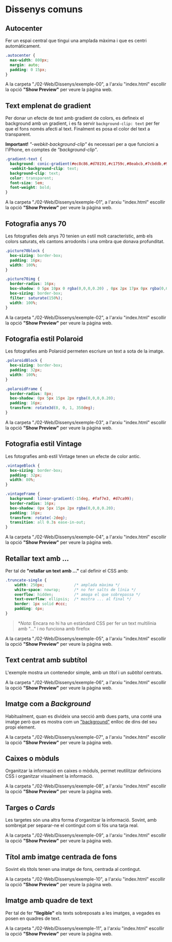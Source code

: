 # Dissenys comuns

## Autocenter

Fer un espai central que tingui una amplada màxima i que es centri automàticament.

```css
.autocenter {
  max-width: 800px;
  margin: auto;
  padding: 0 15px;
}
```

A la carpeta "./02-Web/Dissenys/exemple-00", a l'arxiu "index.html" escollir la opció **"Show Preview"** per veure la pàgina web.

## Text emplenat de gradient

Per donar un efecte de text amb gradient de colors, es defineix el background amb un gradient, i es fa servir `background-clip: text` per fer que el fons només afecti al text. Finalment es posa el color del text a transparent.

**Important!** *"-webkit-background-clip"* és necessari per a que funcioni a l'iPhone, en comptes de *"background-clip"*.

```css
.gradient-text {
  background: conic-gradient(#ec8c86,#d78191,#c1759c,#8eabcb,#7cbddb,#91c6a8,#b4d48d,#dfc17e,#ec8c86);
  -webkit-background-clip: text;
  background-clip: text;
  color: transparent;
  font-size: 5em;
  font-weight: bold;
}
```

A la carpeta "./02-Web/Dissenys/exemple-01", a l'arxiu "index.html" escollir la opció **"Show Preview"** per veure la pàgina web.

## Fotografia anys 70

Les fotografies dels anys 70 tenien un estil molt característic, amb els colors saturats, els cantons arrodonits i una ombra que donava profunditat.

```css
.picture70block { 
  box-sizing: border-box;
  padding: 16px;
  width: 100%;
}

.picture70img { 
  border-radius: 16px;
  box-shadow: 0 5px 10px 0 rgba(0,0,0,0.20) , 0px 2px 17px 0px rgba(0,0,0,0.20);
  box-sizing: border-box;
  filter: saturate(150%);
  width: 100%;
}
```

A la carpeta "./02-Web/Dissenys/exemple-02", a l'arxiu "index.html" escollir la opció **"Show Preview"** per veure la pàgina web.

## Fotografia estil Polaroid

Les fotografies amb Polaroid permeten escriure un text a sota de la imatge.

```css
.polaroidBlock { 
  box-sizing: border-box;
  padding: 32px;
  width: 100%;
}

.polaroidFrame { 
  border-radius: 8px;
  box-shadow: 0px 5px 15px 2px rgba(0,0,0,0.20);
  padding: 16px;
  transform: rotate3d(0, 0, 1, 358deg);
}
```

A la carpeta "./02-Web/Dissenys/exemple-03", a l'arxiu "index.html" escollir la opció **"Show Preview"** per veure la pàgina web.

## Fotografia estil Vintage

Les fotografies amb estil Vintage tenen un efecte de color antic.

```css
.vintageBlock {
  box-sizing: border-box;
  padding: 32px;
  width: 80%;
}

.vintageFrame {
  background: linear-gradient(-15deg, #faf7e3, #d7ca99);
  border-radius: 16px;
  box-shadow: 0px 5px 15px 2px rgba(0,0,0,0.20);
  padding: 16px;
  transform: rotate(-2deg);
  transition: all 0.3s ease-in-out;
}
```

A la carpeta "./02-Web/Dissenys/exemple-04", a l'arxiu "index.html" escollir la opció **"Show Preview"** per veure la pàgina web.

## Retallar text amb ...

Per tal de **"retallar un text amb ..."** cal definir el CSS amb:

```css
.truncate-single {
    width: 250px;             /* amplada màxima */
    white-space: nowrap;      /* no fer salts de línia */
    overflow: hidden;         /* amaga el que sobrepassa */
    text-overflow: ellipsis;  /* mostra ... al final */
    border: 1px solid #ccc;
    padding: 4px;
}
```

> **Nota*: Encara no hi ha un estàndard CSS per fer un text multilinia amb "..." i no funciona amb firefox

A la carpeta "./02-Web/Dissenys/exemple-05", a l'arxiu "index.html" escollir la opció **"Show Preview"** per veure la pàgina web.

## Text centrat amb subtítol

L'exemple mostra un contenedor simple, amb un *títol* i un *subtítol* centrats.

A la carpeta "./02-Web/Dissenys/exemple-06", a l'arxiu "index.html" escollir la opció **"Show Preview"** per veure la pàgina web.

## Imatge com a *Background*

Habitualment, quan es divideix una secció amb dues parts, una conté una imatge però que es mostra com un ["background"](https://developer.mozilla.org/en-US/docs/Web/CSS/background-image) enlloc de dins del seu propi element.

A la carpeta "./02-Web/Dissenys/exemple-07", a l'arxiu "index.html" escollir la opció **"Show Preview"** per veure la pàgina web.

## Caixes o mòduls

Organitzar la informació en caixes o mòduls, permet reutilitzar definicions CSS i organitzar visualment la informació.

A la carpeta "./02-Web/Dissenys/exemple-08", a l'arxiu "index.html" escollir la opció **"Show Preview"** per veure la pàgina web.

## Targes o *Cards*

Les targetes són una altra forma d'organitzar la informació. Sovint, amb sombrejat per separar-ne el contingut com si fós una tarja real.


A la carpeta "./02-Web/Dissenys/exemple-09", a l'arxiu "index.html" escollir la opció **"Show Preview"** per veure la pàgina web.

## Títol amb imatge centrada de fons

Sovint els títols tenen una imatge de fons, centrada al contingut.

A la carpeta "./02-Web/Dissenys/exemple-10", a l'arxiu "index.html" escollir la opció **"Show Preview"** per veure la pàgina web.

## Imatge amb quadre de text

Per tal de fer **"llegible"** els texts sobreposats a les imatges, a vegades es posen en quadres de text.

A la carpeta "./02-Web/Dissenys/exemple-11", a l'arxiu "index.html" escollir la opció **"Show Preview"** per veure la pàgina web.